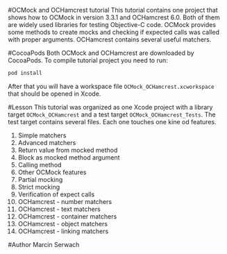 #OCMock and OCHamcrest tutorial
This tutorial contains one project that shows how to OCMock in version 3.3.1 and OCHamcrest 6.0. Both of them are widely used libraries for testing Objective-C code. OCMock provides some methods to create mocks and checking if expected calls was called with proper arguments. OCHamcrest contains several useful matchers.

#CocoaPods
Both OCMock and OCHamcrest are downloaded by CocoaPods. To compile tutorial project you need to run:

```bash
pod install
```

After that you will have a workspace file `OCMock_OCHamcrest.xcworkspace` that should be opened in Xcode.

#Lesson
This tutorial was organized as one Xcode project with a library target `OCMock_OCHamcrest` and a test target `OCMock_OCHamcrest_Tests`. The test target contains several files. Each one touches one kine od features.

1. Simple matchers
2. Advanced matchers
3. Return value from mocked method
4. Block as mocked method argument
5. Calling method
6. Other OCMock features
7. Partial mocking
8. Strict mocking
9. Verification of expect calls
10. OCHamcrest - number matchers
11. OCHamcrest - text matchers
12. OCHamcrest - container matchers
13. OCHamcrest - object matchers
14. OCHamcrest - linking matchers

#Author
Marcin Serwach
